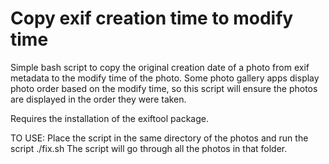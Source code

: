 # Copy exif creation time to modify time
Simple bash script to copy the original creation date of a photo from exif metadata to the modify time of the photo. Some photo gallery apps display photo order based on the modify time, so this script will ensure the photos are displayed in the order they were taken. 


Requires the installation of the exiftool package. 

TO USE:
Place the script in the same directory of the photos and run the script ./fix.sh 
The script will go through all the photos in that folder. 

